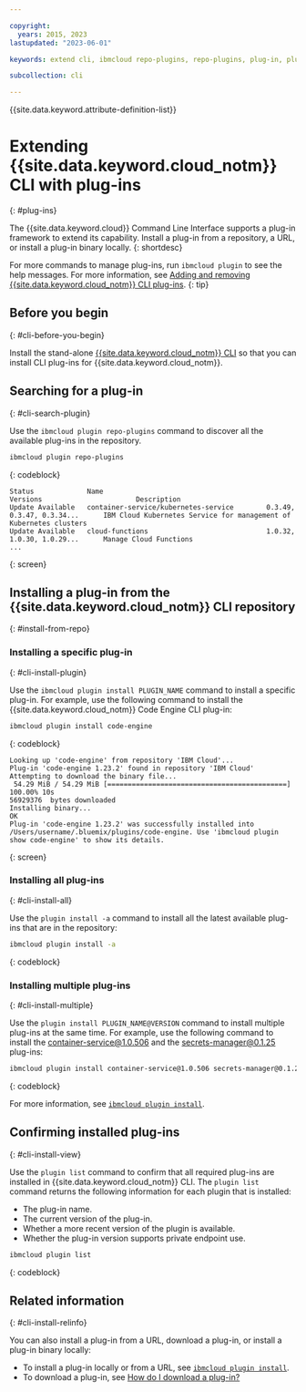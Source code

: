```yaml
---

copyright:
  years: 2015, 2023
lastupdated: "2023-06-01"

keywords: extend cli, ibmcloud repo-plugins, repo-plugins, plug-in, plugin, ibmcloud cli, ibmcloud, cli, command line, command-line, developer tools, plugin install

subcollection: cli

---
```


{{site.data.keyword.attribute-definition-list}}

# Extending {{site.data.keyword.cloud_notm}} CLI with plug-ins
{: #plug-ins}

The {{site.data.keyword.cloud}} Command Line Interface supports a plug-in framework to extend its capability. Install a plug-in from a repository, a URL, or install a plug-in binary locally.
{: shortdesc}

For more commands to manage plug-ins, run `ibmcloud plugin` to see the help messages. For more information, see [Adding and removing {{site.data.keyword.cloud_notm}} CLI plug-ins](/docs/cli?topic=cli-ibmcloud_commands_settings).
{: tip}

## Before you begin
{: #cli-before-you-begin}

Install the stand-alone [{{site.data.keyword.cloud_notm}} CLI](/docs/cli?topic=cli-install-ibmcloud-cli#install-ibmcloud-cli) so that you can install CLI plug-ins for {{site.data.keyword.cloud_notm}}.

## Searching for a plug-in
{: #cli-search-plugin}

Use the `ibmcloud plugin repo-plugins` command to discover all the available plug-ins in the repository.

```bash
ibmcloud plugin repo-plugins
```
{: codeblock}

```text
Status             Name                                        Versions                       Description   
Update Available   container-service/kubernetes-service        0.3.49, 0.3.47, 0.3.34...      IBM Cloud Kubernetes Service for management of Kubernetes clusters   
Update Available   cloud-functions                             1.0.32, 1.0.30, 1.0.29...      Manage Cloud Functions 
...
```
{: screen}

## Installing a plug-in from the {{site.data.keyword.cloud_notm}} CLI repository
{: #install-from-repo}

### Installing a specific plug-in
{: #cli-install-plugin}

Use the `ibmcloud plugin install PLUGIN_NAME` command to install a specific plug-in. For example, use the following command to install the {{site.data.keyword.cloud_notm}} Code Engine CLI plug-in:

```bash
ibmcloud plugin install code-engine
```
{: codeblock}

```text
Looking up 'code-engine' from repository 'IBM Cloud'...
Plug-in 'code-engine 1.23.2' found in repository 'IBM Cloud'
Attempting to download the binary file...
 54.29 MiB / 54.29 MiB [============================================] 100.00% 10s
56929376  bytes downloaded
Installing binary...
OK
Plug-in 'code-engine 1.23.2' was successfully installed into /Users/username/.bluemix/plugins/code-engine. Use 'ibmcloud plugin show code-engine' to show its details.
```
{: screen}

### Installing all plug-ins
{: #cli-install-all}

Use the `plugin install -a` command to install all the latest available plug-ins that are in the repository:

```bash
ibmcloud plugin install -a
```
{: codeblock}

### Installing multiple plug-ins
{: #cli-install-multiple}

Use the `plugin install PLUGIN_NAME@VERSION` command to install multiple plug-ins at the same time. For example, use the following command to install the container-service@1.0.506 and the secrets-manager@0.1.25 plug-ins:

```bash
ibmcloud plugin install container-service@1.0.506 secrets-manager@0.1.25
```
{: codeblock}

For more information, see [`ibmcloud plugin install`](/docs/cli?topic=cli-ibmcloud_commands_settings#ibmcloud_plugin_install).

## Confirming installed plug-ins
{: #cli-install-view}

Use the `plugin list` command to confirm that all required plug-ins are installed in {{site.data.keyword.cloud_notm}} CLI. The `plugin list` command returns the following information for each plugin that is installed:

* The plug-in name.
* The current version of the plug-in.
* Whether a more recent version of the plugin is available.
* Whether the plug-in version supports private endpoint use.

```bash
ibmcloud plugin list
```
{: codeblock}

## Related information
{: #cli-install-relinfo}

You can also install a plug-in from a URL, download a plug-in, or install a plug-in binary locally:

* To install a plug-in locally or from a URL, see [`ibmcloud plugin install`](/docs/cli?topic=cli-ibmcloud_commands_settings#ibmcloud_plugin_install).
* To download a plug-in, see [How do I download a plug-in?](/docs/cli?topic=cli-ibm-cli-faq#cli-install-download-local)

